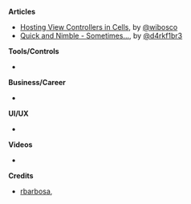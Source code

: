 **Articles**

* [Hosting View Controllers in Cells](http://williamboles.me/hosting-viewcontrollers-in-cells/), by [@wibosco](https://twitter.com/wibosco)
* [Quick and Nimble - Sometimes...](http://drekka.ghost.io/quick-and-nimble-sometimes/), by [@d4rkf1br3](https://twitter.com/d4rkf1br3)

**Tools/Controls**

* 

**Business/Career**

* 

**UI/UX**

* 

**Videos**

* 

**Credits**

* [rbarbosa](https://github.com/rbarbosa),
